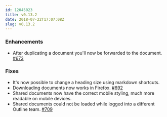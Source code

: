 ```yaml
---
id: 12045023
title: v0.13.2
date: 2018-07-22T17:07:08Z
slug: v0.13.2
---
```

    
### Enhancements

- After duplicating a document you'll now be forwarded to the document. [#673](https://github.com/outline/outline/issues/673)

### Fixes

- It's now possible to change a heading size using markdown shortcuts.
- Downloading documents now works in Firefox. [#692](https://github.com/outline/outline/issues/692)
- Shared documents now have the correct mobile styling, much more readable on mobile devices.
- Shared documents could not be loaded while logged into a different Outline team. [#709](https://github.com/outline/outline/issues/709)
      